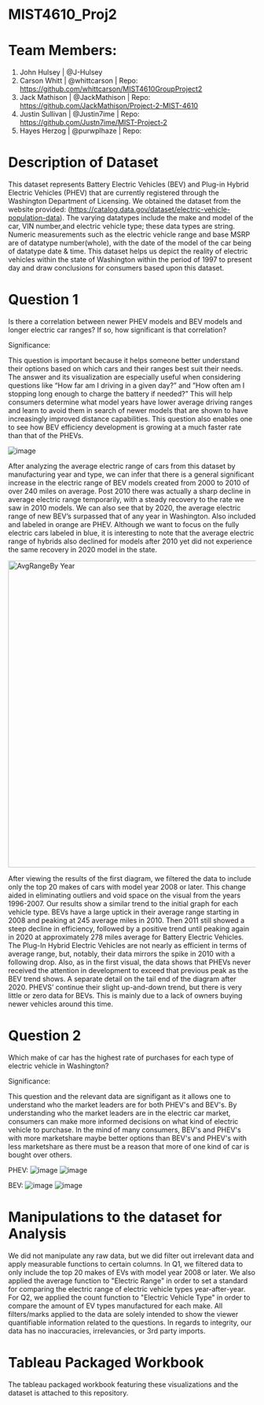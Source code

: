 # MIST4610_Proj2
# Team Members:
1. John Hulsey | @J-Hulsey
2. Carson Whitt | @whittcarson | Repo: https://github.com/whittcarson/MIST4610GroupProject2
3. Jack Mathison | @JackMathison | Repo: https://github.com/JackMathison/Project-2-MIST-4610
4. Justin Sullivan | @Justin7ime | Repo: https://github.com/Justn7ime/MIST-Project-2
5. Hayes Herzog | @purwplhaze | Repo: 

# Description of Dataset
This dataset represents Battery Electric Vehicles (BEV) and Plug-in Hybrid Electric Vehicles (PHEV) that are currently registered through the Washington Department of Licensing. We obtained the dataset from the website provided: (https://catalog.data.gov/dataset/electric-vehicle-population-data). The varying datatypes include the make and model of the car, VIN number,and electric vehicle type; these data types are string. Numeric measurements such as the electric vehicle range and base MSRP are of datatype number(whole), with the date of the model of the car being of datatype date & time. This dataset helps us depict the reality of electric vehicles within the state of Washington within the period of 1997 to present day and draw conclusions for consumers based upon this dataset.

# Question 1
Is there a correlation between newer PHEV models and BEV models and longer electric car ranges? If so, how significant is that correlation?

Significance:

This question is important because it helps someone better understand their options based on which cars and their ranges best suit their needs. The answer and its visualization are especially useful when considering questions like “How far am I driving in a given day?” and ”How often am I stopping long enough to charge the battery if needed?” This will help consumers determine what model years have lower average driving ranges and learn to avoid them in search of newer models that are shown to have increasingly improved distance capabilities. This question also enables one to see how BEV efficiency development is growing at a much faster rate than that of the PHEVs.

![image](https://github.com/purwplhaze/MIST4610_Proj2/assets/148249080/b6eb4279-274d-4b25-be6a-23af5350f9f1)

After analyzing the average electric range of cars from this dataset by manufacturing year and type, we can infer that there is a general significant increase in the electric range of BEV models created from 2000 to 2010 of over 240 miles on average. Post 2010 there was actually a sharp decline in average electric range temporarily, with a steady recovery to the rate we saw in 2010 models. We can also see that by 2020, the average electric range of new BEV’s surpassed that of any year in Washington. Also included and labeled in orange are PHEV. Although we want to focus on the fully electric cars labeled in blue, it is interesting to note that the average electric range of hybrids also declined for models after 2010 yet did not experience the same recovery in 2020 model in the state.

<img width="624" alt="AvgRangeBy Year" src="https://github.com/whittcarson/MIST4610GroupProject2/assets/131502055/e523276f-b4bf-4d67-8a8a-17866cbaeadd">

After viewing the results of the first diagram, we filtered the data to include only the top 20 makes of cars with model year 2008 or later. This change aided in eliminating outliers and void space on the visual from the years 1996-2007. Our results show a similar trend to the initial graph for each vehicle type. BEVs have a large uptick in their average range starting in 2008 and peaking at 245 average miles in 2010. Then 2011 still showed a steep decline in efficiency, followed by a positive trend until peaking again in 2020 at approximately 278 miles average for Battery Electric Vehicles. The Plug-In Hybrid Electric Vehicles are not nearly as efficient in terms of average range, but, notably, their data mirrors the spike in 2010 with a following drop. Also, as in the first visual, the data shows that PHEVs never received the attention in development to exceed that previous peak as the BEV trend shows. A separate detail on the tail end of the diagram after 2020. PHEVS’ continue their slight up-and-down trend, but there is very little or zero data for BEVs. This is mainly due to a lack of owners buying newer vehicles around this time.

# Question 2
Which make of car has the highest rate of purchases for each type of electric vehicle in Washington?

Significance:

This question and the relevant data are signifigant as it allows one to understand who the market leaders are for both PHEV's and BEV's. By understanding who the market leaders are in the electric car market, consumers can make more informed decisions on what kind of electric vehicle to purchase. In the mind of many consumers, BEV's and PHEV's with more marketshare maybe better options than BEV's and PHEV's with less marketshare as there must be a reason that more of one kind of car is bought over others.

PHEV:
![image](https://github.com/purwplhaze/MIST4610_Proj2/assets/148249080/e9c351fa-af13-4e38-93a5-8f02e0251719)
![image](https://github.com/purwplhaze/MIST4610_Proj2/assets/148249080/41514104-c38b-4a16-a2b9-ee520f9e0b54)

BEV:
![image](https://github.com/purwplhaze/MIST4610_Proj2/assets/148249080/09bc91c9-92bd-4de9-97fb-e0d522722b29)
![image](https://github.com/purwplhaze/MIST4610_Proj2/assets/148249080/06e80934-4b5d-456f-9122-e88908a0b384)

# Manipulations to the dataset for Analysis
We did not manipulate any raw data, but we did filter out irrelevant data and apply measurable functions to certain columns. In Q1, we filtered data to only include the top 20 makes of EVs with model year 2008 or later. We also applied the average function to "Electric Range" in order to set a standard for comparing the electric range of electric vehicle types year-after-year. For Q2, we applied the count function to "Electric Vehicle Type" in order to compare the amount of EV types manufactured for each make. All filters/marks applied to the data are solely intended to show the viewer quantifiable information related to the questions. In regards to integrity, our data has no inaccuracies, irrelevancies, or 3rd party imports.

# Tableau Packaged Workbook
The tableau packaged workbook featuring these visualizations and the dataset is attached to this repository.
